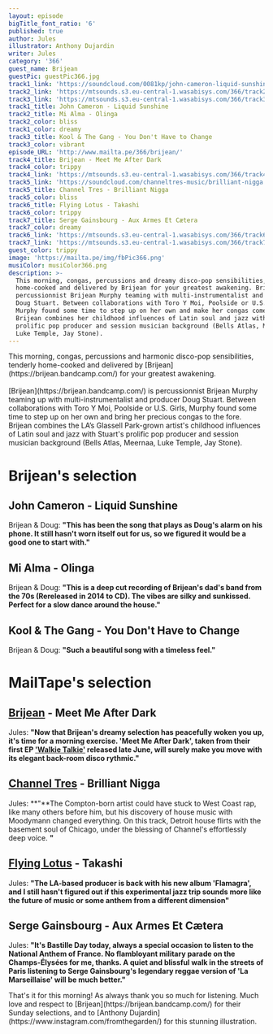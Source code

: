 ```yaml
---
layout: episode
bigTitle_font_ratio: '6'
published: true
author: Jules
illustrator: Anthony Dujardin
writer: Jules
category: '366'
guest_name: Brijean
guestPic: guestPic366.jpg
track1_link: 'https://soundcloud.com/0081kp/john-cameron-liquid-sunshine-kpm-music-1973'
track2_link: 'https://mtsounds.s3.eu-central-1.wasabisys.com/366/track2.mp3'
track3_link: 'https://mtsounds.s3.eu-central-1.wasabisys.com/366/track3.mp3'
track1_title: John Cameron - Liquid Sunshine
track2_title: Mi Alma - Olinga
track2_color: bliss
track1_color: dreamy
track3_title: Kool & The Gang - You Don't Have to Change
track3_color: vibrant
episode_URL: 'http://www.mailta.pe/366/brijean/'
track4_title: Brijean - Meet Me After Dark
track4_color: trippy
track4_link: 'https://mtsounds.s3.eu-central-1.wasabisys.com/366/track4.mp3'
track5_link: 'https://soundcloud.com/channeltres-music/brilliant-nigga'
track5_title: Channel Tres - Brilliant Nigga
track5_color: bliss
track6_title: Flying Lotus - Takashi
track6_color: trippy
track7_title: Serge Gainsbourg - Aux Armes Et Cætera
track7_color: dreamy
track6_link: 'https://mtsounds.s3.eu-central-1.wasabisys.com/366/track6.mp3'
track7_link: 'https://mtsounds.s3.eu-central-1.wasabisys.com/366/track7.mp3'
guest_color: trippy
image: 'https://mailta.pe/img/fbPic366.png'
musiColor: musiColor366.png
description: >-
  This morning, congas, percussions and dreamy disco-pop sensibilities, tenderly
  home-cooked and delivered by Brijean for your greatest awakening. Brijean is
  percussionnist Brijean Murphy teaming with multi-instrumentalist and producer
  Doug Stuart. Between collaborations with Toro Y Moi, Poolside or U.S. Girls,
  Murphy found some time to step up on her own and make her congas come to fore.
  Brijean combines her childhood influences of Latin soul and jazz with Stuart's
  prolific pop producer and session musician background (Bells Atlas, Meernaa,
  Luke Temple, Jay Stone).
---
```

<p id="introduction"> This morning, congas, percussions and harmonic disco-pop sensibilities, tenderly home-cooked and delivered by [Brijean](https://brijean.bandcamp.com/) for your greatest awakening.
<br><br>
[Brijean](https://brijean.bandcamp.com/) is percussionnist Brijean Murphy teaming up with multi-instrumentalist and producer Doug Stuart. Between collaborations with Toro Y Moi, Poolside or U.S. Girls, Murphy found some time to step up on her own and bring her precious congas to the fore. Brijean combines the LA’s Glassell Park-grown artist's childhood influences of Latin soul and jazz with Stuart's prolific pop producer and session musician background (Bells Atlas, Meernaa, Luke Temple, Jay Stone).
</p>


# Brijean's selection


## John Cameron - Liquid Sunshine
Brijean & Doug: **"**This has been the song that plays as Doug's alarm on his phone. It still hasn't worn itself out for us, so we figured it would be a good one to start with.**"**

## Mi Alma - Olinga
Brijean & Doug: **"**This is a deep cut recording of Brijean's dad's band from the 70s (Rereleased in 2014 to CD). The vibes are silky and sunkissed. Perfect for a slow dance around the house.**"**

## Kool & The Gang - You Don't Have to Change
Brijean & Doug: **"**Such a beautiful song with a timeless feel.**"**


# MailTape's selection

## [Brijean](https://brijean.bandcamp.com/) - Meet Me After Dark
Jules: **"**Now that Brijean's dreamy selection has peacefully woken you up, it's time for a morning exercise. 'Meet Me After Dark', taken from their first EP ['Walkie Talkie'](https://brijean.bandcamp.com/album/walkie-talkie) released late June, will surely make you move with its elegant back-room disco rythmic.**"**

## [Channel Tres](https://channeltres.bandcamp.com/) - Brilliant Nigga
Jules: **"**The Compton-born artist could have stuck to West Coast rap, like many others before him, but his discovery of house music with Moodymann changed everything. On this track, Detroit house flirts with the basement soul of Chicago, under the blessing of Channel's effortlessly deep voice. **"**

## [Flying Lotus](http://flying-lotus.com/) - Takashi
Jules: **"**The LA-based producer is back with his new album 'Flamagra', and I still hasn't figured out if this experimental jazz trip sounds more like the future of music or some anthem from a different dimension**"**

## Serge Gainsbourg - Aux Armes Et Cætera
Jules: **"**It's Bastille Day today, always a special occasion to listen to the National Anthem of France. No flambloyant military parade on the Champs-Élysées for me, thanks. A quiet and blissful walk in the streets of Paris listening to Serge Gainsbourg's legendary reggae version of 'La Marseillaise' will be much better.**"**


<p id="outroduction">That's it for this morning! As always thank you so much for listening. Much love and respect to [Brijean](https://brijean.bandcamp.com/) for their Sunday selections, and to [Anthony Dujardin](https://www.instagram.com/fromthegarden/) for this stunning illustration. </p>
